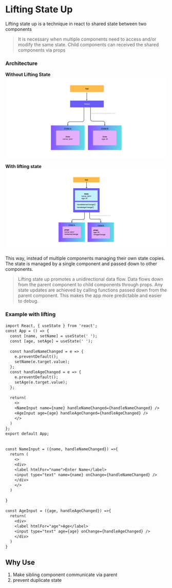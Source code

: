 # Lifting State Up
Lifting state up is a technique in react to shared state between two components
> It is necessary when multiple components need to access and/or modify the same state.
> Child components can received the shared components via props

### Architecture
**Without Lifting State**
![without-lifting](image.png)

**With lifting state**
![with-lifting](image-1.png)

This way, instead of multiple components managing their own state copies.
The state is managed by a single component and passed down to other components.

> Lifting state up promotes a unidirectional data flow.
Data flows down from the parent component to child components through props.
Any state updates are achieved by calling functions passed down from the parent component.
This makes the app more predictable and easier to debug.


### Example with lifting
```
import React, { useState } from 'react';
const App = () => {
  const [name, setName] = useState(' ');
  const [age, setAge] = useState(' ');

  const handleNameChanged = e => {
    e.preventDefault();
    setName(e.target.value);
  };
  const handleAgeChanged = e => {
    e.preventDefault();
    setAge(e.target.value);
  };

  return(
    <>
    <NameInput name={name} handleNameChanged={handleNameChanged} />
    <AgeInput age={age} handleAgeChanged={handleAgeChanged} />
    </>
  )
};
export default App;


const NameInput = ({name, handleNameChanged}) =>{
  return (
    <>
    <div>
    <label htmlFor="name">Enter Name</label>
    <input type="text" name={name} onChange={handleNameChanged} />
    </div>
    </>
  )

} 

const AgeInput = ({age, handleAgeChanged}) =>{
  return(
    <div>
    <label htmlFor="age">Age</label>
    <input type="text" age={age} onChange={handleAgeChanged} />
    </div>
  )
}

```

## Why Use
1. Make sibling component communicate via parent
2. prevent duplicate state
